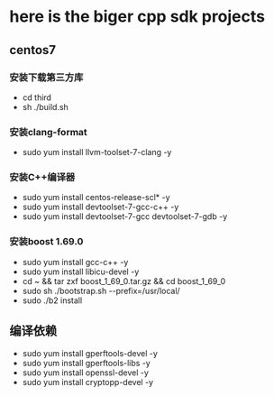 # here is the biger cpp sdk projects

## centos7

### 安装下载第三方库

* cd third  
* sh ./build.sh

### 安装clang-format

* sudo yum install llvm-toolset-7-clang -y

### 安装C++编译器

* sudo yum install centos-release-scl* -y
* sudo yum install devtoolset-7-gcc-c++ -y
* sudo yum install devtoolset-7-gcc devtoolset-7-gdb -y

### 安装boost 1.69.0

* sudo yum install gcc-c++ -y
* sudo yum install libicu-devel -y
* cd ~ && tar zxf boost_1_69_0.tar.gz && cd boost_1_69_0
* sudo sh ./bootstrap.sh --prefix=/usr/local/
* sudo ./b2 install

## 编译依赖

* sudo yum install gperftools-devel -y
* sudo yum install gperftools-libs -y
* sudo yum install openssl-devel -y
* sudo yum install cryptopp-devel -y
